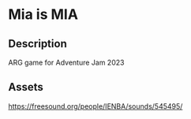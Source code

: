 # Mia is MIA

## Description
ARG game for Adventure Jam 2023


## Assets
https://freesound.org/people/IENBA/sounds/545495/

